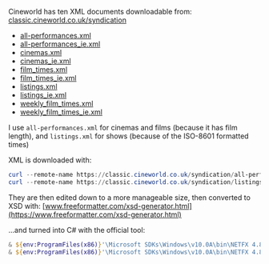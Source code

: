 ﻿Cineworld has ten XML documents downloadable from: [classic.cineworld.co.uk/syndication](https://classic.cineworld.co.uk/syndication/)

* [all-performances.xml](https://classic.cineworld.co.uk/syndication/all-performances.xml)
* [all-performances_ie.xml](https://classic.cineworld.co.uk/syndication/all-performances_ie.xml)
* [cinemas.xml](https://classic.cineworld.co.uk/syndication/cinemas.xml)
* [cinemas_ie.xml](https://classic.cineworld.co.uk/syndication/cinemas_ie.xml)
* [film_times.xml](https://classic.cineworld.co.uk/syndication/film_times.xml)
* [film_times_ie.xml](https://classic.cineworld.co.uk/syndication/film_times_ie.xml)
* [listings.xml](https://classic.cineworld.co.uk/syndication/listings.xml)
* [listings_ie.xml](https://classic.cineworld.co.uk/syndication/listings_ie.xml)
* [weekly_film_times.xml](https://classic.cineworld.co.uk/syndication/weekly_film_times.xml)
* [weekly_film_times_ie.xml](https://classic.cineworld.co.uk/syndication/weekly_film_times_ie.xml)

I use `all-performances.xml` for cinemas and films (because it has film length), and `listings.xml` for shows (because of the ISO-8601 formatted times)

XML is downloaded with:
```powershell
curl --remote-name https://classic.cineworld.co.uk/syndication/all-performances.xml
curl --remote-name https://classic.cineworld.co.uk/syndication/listings.xml
```
They are then edited down to a more manageable size, then converted to XSD with: [www.freeformatter.com/xsd-generator.html](https://www.freeformatter.com/xsd-generator.html)

...and turned into C# with the official tool:
```powershell
& ${env:ProgramFiles(x86)}'\Microsoft SDKs\Windows\v10.0A\bin\NETFX 4.8 Tools\x64\xsd.exe' .\all-performances.xsd /classes /fields /namespace:Helpers.Cineworld.Models.Generated.AllPerformances /out:.
& ${env:ProgramFiles(x86)}'\Microsoft SDKs\Windows\v10.0A\bin\NETFX 4.8 Tools\x64\xsd.exe' .\listings.xsd /classes /fields /namespace:Helpers.Cineworld.Models.Generated.Listings /out:.
```
